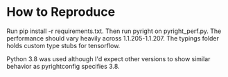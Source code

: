 # How to Reproduce
Run pip install -r requirements.txt. Then run pyright on pyright_perf.py. The performance should vary heavily across 1.1.205-1.1.207. The typings folder holds custom type stubs for tensorflow.

Python 3.8 was used although I'd expect other versions to show similar behavior as pyrightconfig specifies 3.8.
